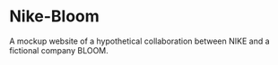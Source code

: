 # Nike-Bloom
A mockup website of a hypothetical collaboration between NIKE and a fictional company BLOOM. 

